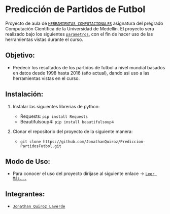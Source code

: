 # Predicción de Partidos de Futbol

Proyecto de aula de [`HERRAMIENTAS COMPUTACIONALES`](https://github.com/cosmoscalibur/herramientas_computacionales) asignatura del pregrado Computación Científica de la Universidad de Medellín. El proyecto sera realizado bajo los siguientes [`parametros`](https://github.com/cosmoscalibur/herramientas_computacionales/tree/master/Proyecto), con el fin de hacer uso de las herramientas vistas durante el curso.


## Objetivo:

- Predecir los resultados de los partidos de futbol a nivel mundial basados en datos desde 1998 hasta 2016 (año actual), dando asi uso a las herramientas vistas en el curso.

## Instalación:

1. Instalar las siguientes librerias de python:
    - Requests: `pip install Requests`
    - Beautifulsoup4: `pip install beautifulsoup4`
    
    

1. Clonar el repositorio del proyecto de la siguiente manera:
    - `git clone https://github.com/JonathanQuiroz/Prediccion-PartidosFutbol.git`
    

## Modo de Uso:

- Para conocer el uso del proyecto dirijase al siguiente enlace -> [`Leer Más...`]()

## Integrantes:

- [`Jonathan Quiroz Laverde`](https://github.com/JonathanQuiroz)
